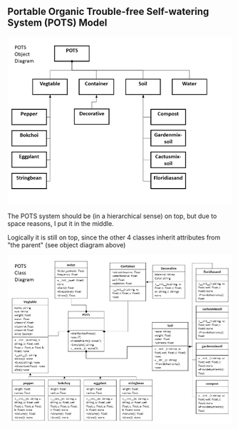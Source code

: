 ## **P**ortable **O**rganic **T**rouble-free **S**elf-watering System (**POTS**) Model



![POTS system](../../model/POTS_object_diagram.PNG)

The POTS system should be (in a hierarchical sense) on top, but due to space reasons, I put it in the middle. 

Logically it is still on top, since the other 4 classes inherit attributes from "the parent" (see object diagram above)


![POTS system](../../model/POTS_class_diagram.PNG)
